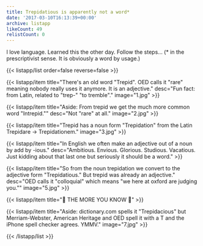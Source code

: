 ```yaml
---
title: Trepidatious is apparently not a word*
date: '2017-03-10T16:13:39+00:00'
archive: listapp
likeCount: 49
relistCount: 0
---
```


I love language. Learned this the other day. Follow the steps... (* in the prescriptivist sense. It is obviously a word by usage.)

{{< listapp/list order=false reverse=false >}}

   {{< listapp/item title="There's an old word \"Trepid\". OED calls it \"rare\" meaning nobody really uses it anymore. It is an adjective."
      desc="Fun fact: from Latin, related to \"trep-\"  \"to tremble\"."
      image="1.jpg" >}}

   {{< listapp/item title="Aside: From trepid we get the much more common word \"Intrepid.\""
      desc="Not \"rare\" at all."
      image="2.jpg" >}}

   {{< listapp/item title="Trepid has a noun form \"Trepidation\" from the Latin Trepidare → Trepidationem."
      image="3.jpg" >}}

   {{< listapp/item title="In English we often make an adjective out of a noun by add by -ious."
      desc="Ambitious. Envious. Glorious. Studious. Vacatious. Just kidding about that last one but seriously it should be a word." >}}

   {{< listapp/item title="So from the noun trepidation we convert to the adjective form \"Trepidatious.\" But trepid was already an adjective."
      desc="OED calls it \"colloquial\" which means \"we here at oxford are judging you.\""
      image="5.jpg" >}}

   {{< listapp/item title="💫 THE MORE YOU KNOW 💫" >}}

   {{< listapp/item title="Aside: dictionary.com spells it \"Trepidacious\" but Merriam-Webster, American Heritage and OED spell it with a T and the iPhone spell checker agrees. YMMV."
      image="7.jpg" >}}

{{< /listapp/list >}}
